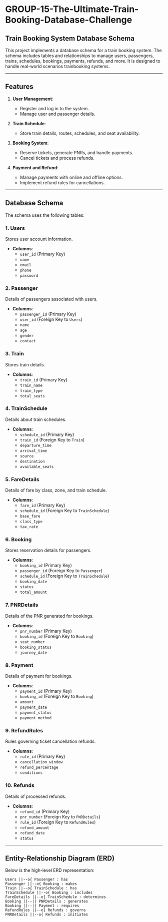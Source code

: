 # GROUP-15-The-Ultimate-Train-Booking-Database-Challenge


## Train Booking System Database Schema

This project implements a database schema for a train booking system. The schema includes tables and relationships to manage users, passengers, trains, schedules, bookings, payments, refunds, and more. It is designed to handle real-world scenarios trainbooking systems.

---

## Features
1. **User Management**:
   - Register and log in to the system.
   - Manage user and passenger details.
   
2. **Train Schedule**:
   - Store train details, routes, schedules, and seat availability.

3. **Booking System**:
   - Reserve tickets, generate PNRs, and handle payments.
   - Cancel tickets and process refunds.

4. **Payment and Refund**:
   - Manage payments with online and offline options.
   - Implement refund rules for cancellations.

---

## Database Schema
The schema uses the following tables:

### 1. Users
Stores user account information.
- **Columns**:
  - `user_id` (Primary Key)
  - `name`
  - `email`
  - `phone`
  - `password`

### 2. Passenger
Details of passengers associated with users.
- **Columns**:
  - `passenger_id` (Primary Key)
  - `user_id` (Foreign Key to `Users`)
  - `name`
  - `age`
  - `gender`
  - `contact`

### 3. Train
Stores train details.
- **Columns**:
  - `train_id` (Primary Key)
  - `train_name`
  - `train_type`
  - `total_seats`

### 4. TrainSchedule
Details about train schedules.
- **Columns**:
  - `schedule_id` (Primary Key)
  - `train_id` (Foreign Key to `Train`)
  - `departure_time`
  - `arrival_time`
  - `source`
  - `destination`
  - `available_seats`

### 5. FareDetails
Details of fare by class, zone, and train schedule.
- **Columns**:
  - `fare_id` (Primary Key)
  - `schedule_id` (Foreign Key to `TrainSchedule`)
  - `base_fare`
  - `class_type`
  - `tax_rate`

### 6. Booking
Stores reservation details for passengers.
- **Columns**:
  - `booking_id` (Primary Key)
  - `passenger_id` (Foreign Key to `Passenger`)
  - `schedule_id` (Foreign Key to `TrainSchedule`)
  - `booking_date`
  - `status`
  - `total_amount`

### 7. PNRDetails
Details of the PNR generated for bookings.
- **Columns**:
  - `pnr_number` (Primary Key)
  - `booking_id` (Foreign Key to `Booking`)
  - `seat_number`
  - `booking_status`
  - `journey_date`

### 8. Payment
Details of payment for bookings.
- **Columns**:
  - `payment_id` (Primary Key)
  - `booking_id` (Foreign Key to `Booking`)
  - `amount`
  - `payment_date`
  - `payment_status`
  - `payment_method`

### 9. RefundRules
Rules governing ticket cancellation refunds.
- **Columns**:
  - `rule_id` (Primary Key)
  - `cancellation_window`
  - `refund_percentage`
  - `conditions`

### 10. Refunds
Details of processed refunds.
- **Columns**:
  - `refund_id` (Primary Key)
  - `pnr_number` (Foreign Key to `PNRDetails`)
  - `rule_id` (Foreign Key to `RefundRules`)
  - `refund_amount`
  - `refund_date`
  - `status`

---

## Entity-Relationship Diagram (ERD)
Below is the high-level ERD representation:

```plaintext
Users ||--o{ Passenger : has
Passenger ||--o{ Booking : makes
Train ||--o{ TrainSchedule : has
TrainSchedule ||--o{ Booking : includes
FareDetails ||--o{ TrainSchedule : determines
Booking ||--|| PNRDetails : generates
Booking ||--|| Payment : requires
RefundRules ||--o{ Refunds : governs
PNRDetails ||--o{ Refunds : initiates
